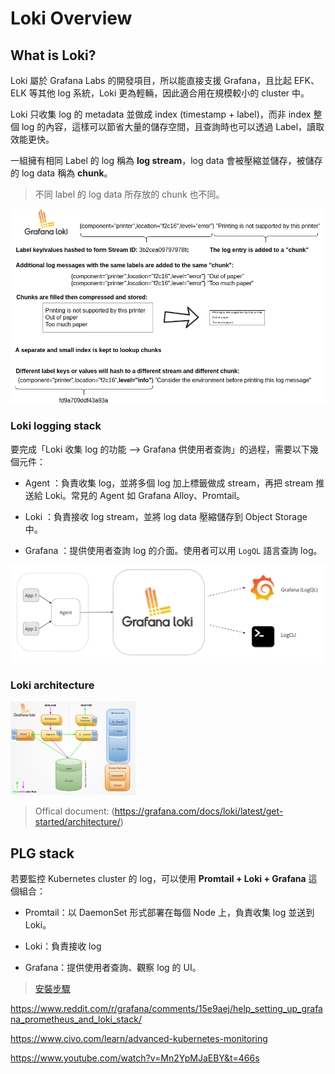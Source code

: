 # Loki Overview

## What is Loki?

Loki 屬於 Grafana Labs 的開發項目，所以能直接支援 Grafana，且比起 EFK、ELK 等其他 log 系統，Loki 更為輕輛，因此適合用在規模較小的 cluster 中。


Loki 只收集 log 的 metadata 並做成 index (timestamp + label)，而非 index 整個 log 的內容，這樣可以節省大量的儲存空間，且查詢時也可以透過 Label，讀取效能更快。

一組擁有相同 Label 的 log 稱為 **log stream**，log data 會被壓縮並儲存，被儲存的 log data 稱為 **chunk**。

> 不同 label 的 log data 所存放的 chunk 也不同。

![alt text](image-1.png)

### Loki logging stack

要完成「Loki 收集 log 的功能 --> Grafana 供使用者查詢」的過程，需要以下幾個元件：

* Agent ：負責收集 log，並將多個 log 加上標籤做成 stream，再把 stream 推送給 Loki。常見的 Agent 如 Grafana Alloy、Promtail。

* Loki ：負責接收 log stream，並將 log data 壓縮儲存到 Object Storage 中。

* Grafana ：提供使用者查詢 log 的介面。使用者可以用 `LogQL` 語言查詢 log。

![alt text](image.png)



### Loki architecture

![alt text](image-2.png)

> Offical document: (https://grafana.com/docs/loki/latest/get-started/architecture/)

## PLG stack

若要監控 Kubernetes cluster 的 log，可以使用 **Promtail + Loki + Grafana** 這個組合：

* Promtail：以 DaemonSet 形式部署在每個 Node 上，負責收集 log 並送到 Loki。

* Loki：負責接收 log

* Grafana：提供使用者查詢、觀察 log 的 UI。

> [安裝步驟](./01-install-loki.md)



https://www.reddit.com/r/grafana/comments/15e9aej/help_setting_up_grafana_prometheus_and_loki_stack/

https://www.civo.com/learn/advanced-kubernetes-monitoring

https://www.youtube.com/watch?v=Mn2YpMJaEBY&t=466s